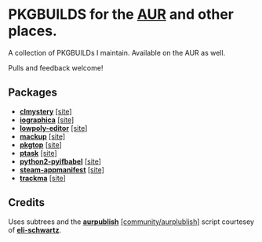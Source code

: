 # PKGBUILDS for the [AUR](https://aur.archlinux.org) and other places.

A collection of PKGBUILDs I maintain. Available on the AUR as well.

Pulls and feedback welcome!

## Packages

+ **[clmystery](https://aur.archlinux.org/packages/clmystery-git/)** [[site]](https://github.com/veltman/clmystery)
+ **[iographica](https://aur.archlinux.org/packages/iographica/)** [[site]](http://iographica.com/)
+ **[lowpoly-editor](https://aur.archlinux.org/packages/lowpoly-editor/)** [[site]](http://raincomplex.net/lowpolyeditor/)
+ **[mackup](https://aur.archlinux.org/packages/mackup/)** [[site]](https://github.com/lra/mackup)
+ **[pkgtop](https://aur.archlinux.org/packages/pkgtop/)** [[site](https://github.com/orhun/pkgtop)]
+ **[ptask](https://aur.archlinux.org/packages/ptask-git/)** [[site]](http://wpitchoune.net/ptask)
+ **[python2-pyifbabel](https://aur.archlinux.org/packages/python2-pyifbabel/)** [[site](http://pyifbabel.invergo.net/)]
+ **[steam-appmanifest](https://aur4.archlinux.org/packages/steam-appmanifest-git/)** [[site]](https://github.com/dotfloat/steam-appmanifest)
+ **[trackma](https://aur.archlinux.org/packages/trackma-git/)** [[site]](http://z411.github.io/trackma/)

## Credits
Uses subtrees and the **[aurpublish](https://github.com/eli-schwartz/aurpublish)** [[community/aurplublish]](https://www.archlinux.org/packages/community/any/aurpublish/) script courtesey of **[eli-schwartz](https://github.com/eli-schwartz)**.
